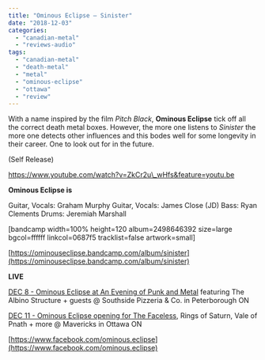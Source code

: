 ```yaml
---
title: "Ominous Eclipse – Sinister"
date: "2018-12-03"
categories: 
  - "canadian-metal"
  - "reviews-audio"
tags: 
  - "canadian-metal"
  - "death-metal"
  - "metal"
  - "ominous-eclipse"
  - "ottawa"
  - "review"
---
```


With a name inspired by the film _Pitch Black_, **Ominous Eclipse** tick off all the correct death metal boxes. However, the more one listens to _Sinister_ the more one detects other influences and this bodes well for some longevity in their career. One to look out for in the future.

(Self Release)

https://www.youtube.com/watch?v=ZkCr2u\_wHfs&feature=youtu.be

**Ominous Eclipse is**

Guitar, Vocals: Graham Murphy Guitar, Vocals: James Close (JD) Bass: Ryan Clements Drums: Jeremiah Marshall

\[bandcamp width=100% height=120 album=2498646392 size=large bgcol=ffffff linkcol=0687f5 tracklist=false artwork=small\]

[https://ominouseclipse.bandcamp.com/album/sinister](https://ominouseclipse.bandcamp.com/album/sinister)

**LIVE**

[DEC 8 - Ominous Eclipse at An Evening of Punk and Metal](https://www.facebook.com/events/1934456409983625/) featuring The Albino Structure + guests @ Southside Pizzeria & Co. in Peterborough ON

[DEC 11 - Ominous Eclipse opening for The Faceless](https://www.facebook.com/events/245647689460768/), Rings of Saturn, Vale of Pnath + more @ Mavericks in Ottawa ON

[https://www.facebook.com/ominous.eclipse](https://www.facebook.com/ominous.eclipse)
